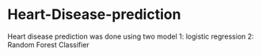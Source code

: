 # Heart-Disease-prediction
Heart disease prediction was done using two model 1: logistic regression 2: Random Forest Classifier
